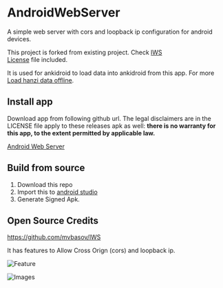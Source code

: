 # AndroidWebServer
 A simple web server with cors and loopback ip configuration for android devices.
 
 This project is forked from existing project. Check [lWS](https://github.com/mvbasov/lWS)
 <br>[License](https://github.com/infinyte7/AndroidWebServer/blob/master/LICENSE) file included. 
 
 It is used for ankidroid to load data into ankidroid from this app. For more [Load hanzi data offline](https://github.com/infinyte7/Anki-xiehanzi/blob/master/Load%20hanzi%20data%20offline.md).
  
 ## Install app 
 Download app from following github url. The legal disclaimers are in the LICENSE file apply to these releases apk as well: <b>there is no warranty for this app, to the extent permitted by applicable law.</b>
 
 [Android Web Server](https://github.com/infinyte7/AndroidWebServer/blob/master/app/release/androidwebserver.07.00.00r-g.apk?raw=true)
 
 ## Build from source
 1. Download this repo
 2. Import this to [android studio](https://developer.android.com/studio/install) 
 3. Generate Signed Apk. 
 
 ## Open Source Credits
 https://github.com/mvbasov/lWS
 
 It has features to Allow Cross Orign (cors) and loopback ip.
 
 ![Feature](https://github.com/infinyte7/AndroidWebServer/blob/master/Screenshots/3.png)
 
 ![Images](https://github.com/infinyte7/AndroidWebServer/blob/master/Screenshots/image.png)
 
